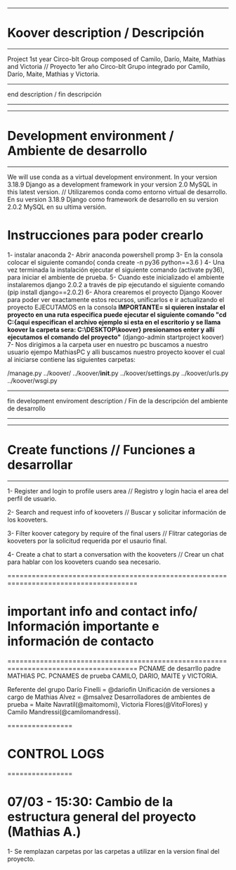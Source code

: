 **********************************
# Koover description / Descripción
**********************************

Project 1st year Circo-bIt
Group composed of Camilo, Darío, Maite, Mathias and Victoria
//
Proyecto 1er año Circo-bIt
Grupo integrado por Camilo, Darío, Maite, Mathias y Victoria.

*************************************
end description / fin descripción
*************************************

****************************************************
# Development environment / Ambiente de desarrollo #
****************************************************
We will use conda as a virtual development environment. In your version 3.18.9
Django as a development framework in your version 2.0
MySQL in this latest version.
//
Utilizaremos conda como entorno virtual de desarrollo. En su version 3.18.9
Django como framework de desarrollo en su version 2.0.2
MySQL en su ultima versión.

# Instrucciones para poder crearlo #
1- instalar anaconda
2- Abrir anaconda powershell promp
3- En la consola colocar el siguiente comando( conda create -n py36 python==3.6 )
4- Una vez terminada la instalación ejecutar el siguiente comando (activate py36), para iniciar el ambiente de prueba.
5- Cuando este inicializado el ambiente instalaremos django 2.0.2 a través de pip ejecutando el siguiente comando (pip install django==2.0.2)
6- Ahora crearemos el proyecto Django Koover para poder ver exactamente estos recursos, unificarlos e ir actualizando el proyecto
EJECUTAMOS en la consola **IMPORTANTE= si quieren instalar el proyecto en una ruta especifica puede ejecutar el siguiente comando "cd C:\{aqui especifican el archivo ejemplo si esta en el escritorio y se llama koover la carpeta sera: C:\DESKTOP\koover} presionamos enter y allí ejecutamos el comando del proyecto"** (django-admin startproject koover)
7- Nos dirigimos a la carpeta user en nuestro pc buscamos a nuestro usuario ejempo MathiasPC y alli buscamos nuestro proyecto koover el cual al iniciarse contiene las siguientes carpetas:

/manage.py
../koover/
../koover/__init__.py
../koover/settings.py
../koover/urls.py
../koover/wsgi.py


*********************************************************************************************
fin development enviroment description / Fin de la descripción del ambiente de desarrollo
*********************************************************************************************

***********************************************
# Create functions // Funciones a desarrollar #
***********************************************

1- Register and login to profile users area // Registro y login hacia el area del perfil de usuario.

2- Search and request info of kooveters // Buscar y solicitar información de los kooveters.

3- Filter koover category by require of the final users //  Flitrar categorias de kooveters por la solicitud requerida por el usaurio final.

4- Create a chat to start a conversation with the kooveters // Crear un chat para hablar con los kooveters cuando sea necesario.

======================================================================================
# important info  and contact info/ Información importante e información de contacto #
======================================================================================
PCNAME de desarrllo padre MATHIAS PC.
PCNAMES de prueba CAMILO, DARIO, MAITE y VICTORIA.

Referente del grupo Darío Finelli = @dariofin
Unificación de versiones a cargo de Mathias Alvez = @msalvez
Desarrolladores de ambientes de prueba = Maite Navratil(@maitomomi), Victoria Flores(@VitoFlores) y Camilo Mandressi(@camilomandressi).

================
# CONTROL LOGS #
================

# 07/03 - 15:30: Cambio de la estructura general del proyecto (Mathias A.) #
1- Se remplazan carpetas por las carpetas a utilizar en la version final del proyecto.






